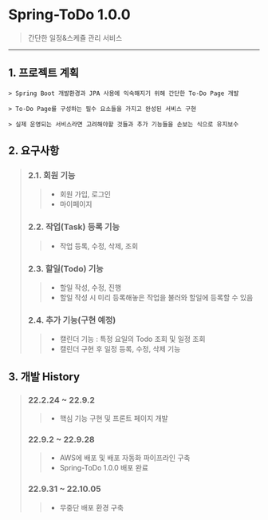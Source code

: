 # Spring-ToDo 1.0.0
> 간단한 일정&스케쥴 관리 서비스
  
  
* * *
## 1. 프로젝트 계획

    > Spring Boot 개발환경과 JPA 사용에 익숙해지기 위해 간단한 To-Do Page 개발
    
    > To-Do Page를 구성하는 필수 요소들을 가지고 완성된 서비스 구현
    
    > 실제 운영되는 서비스라면 고려해야할 것들과 추가 기능들을 손보는 식으로 유지보수


## 2. 요구사항
> ### 2.1. 회원 기능
> > * 회원 가입, 로그인
> > * 마이페이지
> ### 2.2. 작업(Task) 등록 기능
> > * 작업 등록, 수정, 삭제, 조회
> ### 2.3. 할일(Todo) 기능
> > * 할일 작성, 수정, 진행
> > * 할일 작성 시 미리 등록해놓은 작업을 불러와 할일에 등록할 수 있음
> ### 2.4. 추가 기능(구현 예정)
> > * 캘린더 기능 : 특정 요일의 Todo 조회 및 일정 조회
> > * 캘린더 구현 후 일정 등록, 수정, 삭제 기능

## 3. 개발 History
> ### 22.2.24 ~ 22.9.2
> > * 핵심 기능 구현 및 프론트 페이지 개발
> ### 22.9.2 ~ 22.9.28
> > * AWS에 배포 및 배포 자동화 파이프라인 구축
> > * Spring-ToDo 1.0.0 배포 완료
> ### 22.9.31 ~ 22.10.05
> > * 무중단 배포 환경 구축